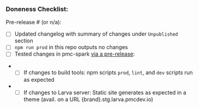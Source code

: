 ### Doneness Checklist:

Pre-release # (or n/a):

- [ ] Updated changelog with summary of changes under `Unpublished` section
- [ ] `npm run prod` in this repo outputs no changes
- [ ] Tested changes in pmc-spark [via a pre-release](https://confluence.pmcdev.io/x/XhOeAw):
- - [ ] If changes to build tools: npm scripts `prod`, `lint`, and `dev` scripts run as expected
- - [ ] If changes to Larva server: Static site generates as expected in a theme  (avail. on a URL {brand}.stg.larva.pmcdev.io)